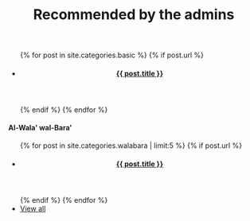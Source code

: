 ﻿---
title: Recommended by the admins
layout: page
active: basic
permalink: /basic/
---

<article class="post">
<ul class="posts">
  {% for post in site.categories.basic %}
    {% if post.url %}
    <li>
    <article>
      <header>
      <h4><a href="{{ post.url }}">{{ post.title }}</a></h4>
      </header>
    </article>
    </li>
    {% endif %}
  {% endfor %}
</ul>

<h4>Al-Wala' wal-Bara'</h4>
<ul class="posts">
  {% for post in site.categories.walabara | limit:5 %}
    {% if post.url %}
    <li>
    <article>
      <header>
      <h4><a href="{{ post.url }}">{{ post.title }}</a></h4>
      </header>
    </article>
    </li>
    {% endif %}
  {% endfor %}
  <li><a href="/walabara/">View all</a></li>
</ul>

</article>